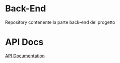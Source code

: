 # Back-End

Repository contenente la parte back-end del progetto

# API Docs

[API Documentation](localhost:3000/api-docs)
